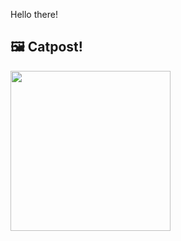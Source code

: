 Hello there!



## 🖼️ Catpost!

<sub>
    <img src="https://cdn2.thecatapi.com/images/a5k.jpg" height="256">
</sub>

